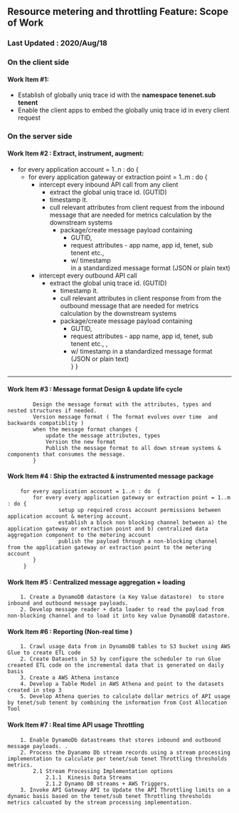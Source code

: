 ## Resource metering and throttling Feature: Scope of Work

### Last Updated : 2020/Aug/18

### On the client side 
#### Work Item #1: 
 * Establish of globally uniq trace id  with the **namespace tenenet.sub tenent**
 * Enable the client apps to embed the globally uniq trace id  in every client request

### On the server side 

#### Work Item #2 :  Extract, instrument, augment:
* for every application account = 1..n : do {
  * for every application gateway or extraction point = 1..m : do {
    * intercept every inbound API call from any client
      * extract the global uniq trace id. (GUTID)
      * timestamp it. 
      * cull relevant attributes from client request from the inbound message that are needed for metrics calculation by the downstream systems
        * package/create message payload containing 
          * GUTID, 
          * request attributes - app name, app id, tenet, sub tenent etc.,  
          * w/ timestamp  
          in a standardized message format (JSON or plain text)
    * intercept every outbound API call
      * extract the global uniq trace id. (GUTID) 
        * timestamp it. 
        * cull relevant attributes in client response from from the outbound message that are needed for metrics calculation by the downstream systems
        * package/create message payload containing 
          * GUTID, 
          * request attributes - app name, app id, tenet, sub tenent etc., , 
          * w/ timestamp 
          in a standardized message format (JSON or plain text)    
     }
  }   
___
#### Work Item #3 :  Message format Design & update life cycle 
            Design the message format with the attributes, types and nested structures if needed.
            Version message format ( The format evolves over time  and backwards compatiblity )
            when the message format changes {
                update the message attributes, types 
                Version the new format
                Publish the message format to all down stream systems & components that consumes the message.
            }            

#### Work Item #4 : Ship the extracted & instrumented message package 
        for every application account = 1..n : do  {
            for every every application gateway or extraction point = 1..m : do {
                    setup up required cross account permissions between application account & metering account. 
                    establish a block non blocking channel between a) the application gateway or extraction point and b) centralized data aggregation component to the metering account
                    publish the payload through a non-blocking channel from the application gateway or extraction point to the metering account 
            }
         }

#### Work Item #5 :  Centralized message aggregation   + loading      
        1. Create a DynamoDB datastore (a Key Value datastore)  to store inbound and outbound message payloads. 
        2. Develop message reader + data loader to read the payload from non-blocking channel and to load it into key value DynamoDB datastore. 

#### Work Item #6 : Reporting (Non-real time ) 
        1. Crawl usage data from in DynamoDB tables to S3 bucket using AWS Glue to create ETL code 
        2. Create Datasets in S3 by configure the scheduler to run Glue creaeted ETL code on the incremental data that is generated on daily basis
        3. Create a AWS Athena instance 
        4. Develop a Table Model in AWS Athena and point to the datasets created in step 3 
        5. Develop Athena queries to calculate dollar metrics of API usage by tenet/sub tenent by combining the information from Cost Allocation Tool
        
#### Work Item #7 : Real time API usage Throttling
        1. Enable DynamoDb datastreams that stores inbound and outbound message payloads. . 
        2. Process the Dyanamo Db stream records using a stream processing implementation to calculate per tenet/sub tenet Throttling thresholds metrics.
            2.1 Stream Processing Implementation options
                2.1.1  Kinesis Data Streams 
                2.1.2 Dynamo DB streams + AWS Triggers.
        3. Invoke API Gateway API to Update the API Throttling limits on a dynamic basis based on the tenet/sub tenet Throttling thresholds metrics calcuated by the stream processing implementation.
